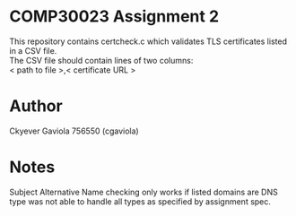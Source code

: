 # COMP30023 Assignment 2
This repository contains certcheck.c which validates TLS certificates listed in a CSV file.  
The CSV file should contain lines of two columns:  
< path to file >,< certificate URL >

# Author
Ckyever Gaviola 756550 (cgaviola)

# Notes
Subject Alternative Name checking only works if listed domains are DNS type was not able to handle all types as specified by assignment spec.
